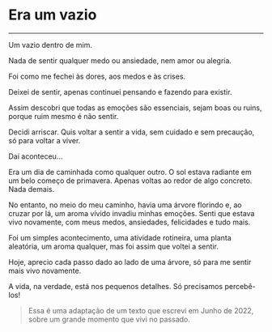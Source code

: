 # Era um vazio

---

Um vazio dentro de mim.

Nada de sentir qualquer medo ou ansiedade, nem amor ou alegria.

Foi como me fechei às dores, aos medos e às crises.

Deixei de sentir, apenas continuei pensando e fazendo para existir.

Assim descobri que todas as emoções são essenciais, sejam boas ou ruins, porque ruim mesmo é não sentir.

Decidi arriscar. Quis voltar a sentir a vida, sem cuidado e sem precaução, só para voltar a viver.

Daí aconteceu...

Era um dia de caminhada como qualquer outro. O sol estava radiante em um belo começo de primavera. Apenas voltas ao redor de algo concreto. Nada demais.

No entanto, no meio do meu caminho, havia uma árvore florindo e, ao cruzar por lá, um aroma vívido invadiu minhas emoções. Senti que estava vivo novamente, com meus medos, ansiedades, felicidades e tudo mais.

Foi um simples acontecimento, uma atividade rotineira, uma planta aleatória, um aroma qualquer, mas foi assim que voltei a sentir.

Hoje, aprecio cada passo dado ao lado de uma árvore, só para me sentir mais vivo novamente.

A vida, na verdade, está nos pequenos detalhes. Só precisamos percebê-los!

> Essa é uma adaptação de um texto que escrevi em Junho de 2022, sobre um grande momento que vivi no passado.